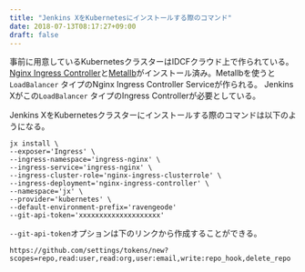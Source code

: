 ```yaml
---
title: "Jenkins XをKubernetesにインストールする際のコマンド"
date: 2018-07-13T08:17:27+09:00
draft: false
---
```



事前に用意しているKubernetesクラスターはIDCFクラウド上で作られている。[Nginx Ingress Controller](https://github.com/kubernetes/ingress-nginx/blob/master/docs/deploy/index.md)と[Metallb](https://metallb.universe.tf/installation/)がインストール済み。Metallbを使うと`LoadBalancer` タイプのNginx Ingress Controller Serviceが作られる。 Jenkins Xがこの`LoadBalancer` タイプのIngress Controllerが必要としている。

Jenkins XをKubernetesクラスターにインストールする際のコマンドは以下のようになる。


```
jx install \
--exposer='Ingress' \
--ingress-namespace='ingress-nginx' \
--ingress-service='ingress-nginx' \
--ingress-cluster-role='nginx-ingress-clusterrole' \
--ingress-deployment='nginx-ingress-controller' \
--namespace='jx' \
--provider='kubernetes' \
--default-environment-prefix='ravengeode'
--git-api-token='xxxxxxxxxxxxxxxxxxxx'
```

`--git-api-token`オプションは下のリンクから作成することができる。

```
https://github.com/settings/tokens/new?scopes=repo,read:user,read:org,user:email,write:repo_hook,delete_repo
```


